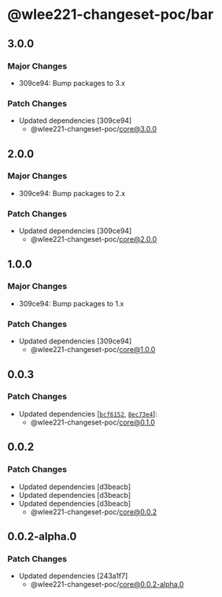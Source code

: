 # @wlee221-changeset-poc/bar

## 3.0.0

### Major Changes

- 309ce94: Bump packages to 3.x

### Patch Changes

- Updated dependencies [309ce94]
  - @wlee221-changeset-poc/core@3.0.0

## 2.0.0

### Major Changes

- 309ce94: Bump packages to 2.x

### Patch Changes

- Updated dependencies [309ce94]
  - @wlee221-changeset-poc/core@2.0.0

## 1.0.0

### Major Changes

- 309ce94: Bump packages to 1.x

### Patch Changes

- Updated dependencies [309ce94]
  - @wlee221-changeset-poc/core@1.0.0

## 0.0.3

### Patch Changes

- Updated dependencies [[`bcf6152`](https://github.com/wlee221/changeset-poc/commit/bcf61525e9faff5404fff5b52c9471f1425750b1), [`8ec73e4`](https://github.com/wlee221/changeset-poc/commit/8ec73e46290c86748b6d99ae97b35660ec295777)]:
  - @wlee221-changeset-poc/core@0.1.0

## 0.0.2

### Patch Changes

- Updated dependencies [d3beacb]
- Updated dependencies [d3beacb]
- Updated dependencies [d3beacb]
  - @wlee221-changeset-poc/core@0.0.2

## 0.0.2-alpha.0

### Patch Changes

- Updated dependencies [243a1f7]
  - @wlee221-changeset-poc/core@0.0.2-alpha.0
